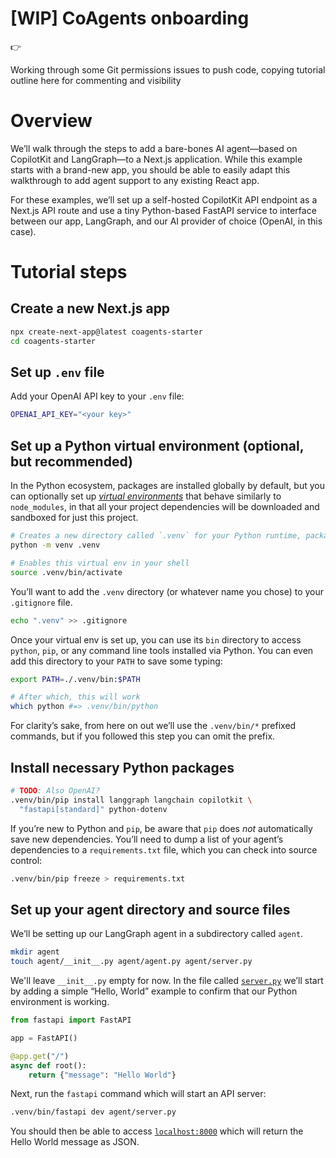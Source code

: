 # [WIP] CoAgents onboarding

<aside>
👉

Working through some Git permissions issues to push code, copying tutorial outline here for commenting and visibility

</aside>

# Overview

We’ll walk through the steps to add a bare-bones AI agent—based on CopilotKit and LangGraph—to a Next.js application. While this example starts with a brand-new app, you should be able to easily adapt this walkthrough to add agent support to any existing React app.

For these examples, we’ll set up a self-hosted CopilotKit API endpoint as a Next.js API route and use a tiny Python-based FastAPI service to interface between our app, LangGraph, and our AI provider of choice (OpenAI, in this case).

# Tutorial steps

## Create a new Next.js app

```bash
npx create-next-app@latest coagents-starter
cd coagents-starter
```

## Set up `.env` file

Add your OpenAI API key to your `.env` file:

```bash
OPENAI_API_KEY="<your key>"
```

## Set up a Python virtual environment (optional, but recommended)

In the Python ecosystem, packages are installed globally by default, but you can optionally set up [_virtual environments_](https://docs.python.org/3/tutorial/venv.html) that behave similarly to `node_modules`, in that all your project dependencies will be downloaded and sandboxed for just this project.

```bash
# Creates a new directory called `.venv` for your Python runtime, packages, etc
python -m venv .venv

# Enables this virtual env in your shell
source .venv/bin/activate
```

You’ll want to add the `.venv` directory (or whatever name you chose) to your `.gitignore` file.

```bash
echo ".venv" >> .gitignore
```

Once your virtual env is set up, you can use its `bin` directory to access `python`, `pip`, or any command line tools installed via Python. You can even add this directory to your `PATH` to save some typing:

```bash
export PATH=./.venv/bin:$PATH

# After which, this will work
which python #=> .venv/bin/python
```

For clarity’s sake, from here on out we’ll use the `.venv/bin/*` prefixed commands, but if you followed this step you can omit the prefix.

## Install necessary Python packages

```bash
# TODO: Also OpenAI?
.venv/bin/pip install langgraph langchain copilotkit \
  "fastapi[standard]" python-dotenv
```

If you’re new to Python and `pip`, be aware that `pip` does _not_ automatically save new dependencies. You’ll need to dump a list of your agent’s dependencies to a `requirements.txt` file, which you can check into source control:

```bash
.venv/bin/pip freeze > requirements.txt
```

## Set up your agent directory and source files

We’ll be setting up our LangGraph agent in a subdirectory called `agent`.

```bash
mkdir agent
touch agent/__init__.py agent/agent.py agent/server.py
```

We'll leave `__init__.py` empty for now. In the file called [`server.py`](http://server.py) we’ll start by adding a simple “Hello, World” example to confirm that our Python environment is working.

```python
from fastapi import FastAPI

app = FastAPI()

@app.get("/")
async def root():
    return {"message": "Hello World"}
```

Next, run the `fastapi` command which will start an API server:

```bash
.venv/bin/fastapi dev agent/server.py
```

You should then be able to access [`localhost:8000`](http://localhost:8000) which will return the Hello World message as JSON.
